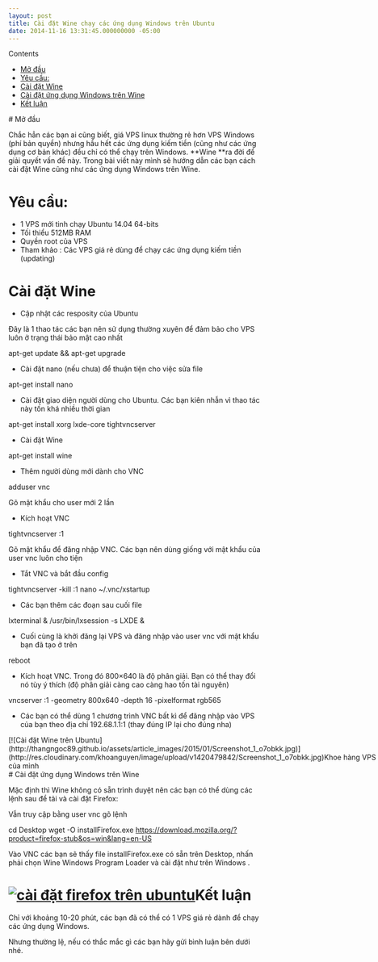 ```yaml
---
layout: post
title: Cài đặt Wine chạy các ứng dụng Windows trên Ubuntu
date: 2014-11-16 13:31:45.000000000 -05:00
---
```


<div class="toc_wrap_right toc_transparent no_bullets" id="toc_container">Contents

- [Mở đầu](#M_u)
- [Yêu cầu:](#Yu_cu)
- [Cài đặt Wine](#Ci_t_Wine)
- [Cài đặt ứng dụng Windows trên Wine](#Ci_t_ng_dng_Windows_trn_Wine)
- [Kết luận](#Kt_lun)

</div>
# <span id="M_u">Mở đầu</span>

Chắc hẳn các bạn ai cũng biết, giá VPS linux thường rẻ hơn VPS Windows (phí bản quyền) nhưng hầu hết các ứng dụng kiếm tiền (cũng như các ứng dụng cơ bản khác) đều chỉ có thể chạy trên Windows. **Wine **ra đời để giải quyết vấn đề này. Trong bài viết này mình sẽ hướng dẫn các bạn cách cài đặt Wine cũng như các ứng dụng Windows trên Wine.


# <span id="Yu_cu">Yêu cầu:</span>

- 1 VPS mới tinh chạy Ubuntu 14.04 64-bits
- Tối thiểu 512MB RAM
- Quyền root của VPS
- Tham khảo : Các VPS giá rẻ dùng để chạy các ứng dụng kiếm tiền (updating)


# <span id="Ci_t_Wine">Cài đặt Wine</span>

- Cập nhật các resposity của Ubuntu

Đây là 1 thao tác các bạn nên sử dụng thường xuyên để đảm bảo cho VPS luôn ở trạng thái bảo mật cao nhất

apt-get update && apt-get upgrade

- Cài đặt nano (nếu chưa) để thuận tiện cho việc sửa file

apt-get install nano

- Cài đặt giao diện người dùng cho Ubuntu. Các bạn kiên nhẫn vì thao tác này tốn khá nhiều thời gian

apt-get install xorg lxde-core tightvncserver

- Cài đặt Wine

apt-get install wine

- Thêm người dùng mới dành cho VNC

adduser vnc

Gõ mật khẩu cho user mới 2 lần

- Kích hoạt VNC

tightvncserver :1

Gõ mật khẩu để đăng nhập VNC. Các bạn nên dùng giống với mật khẩu của user vnc luôn cho tiện

- Tắt VNC và bắt đầu config

tightvncserver -kill :1 nano ~/.vnc/xstartup

- Các bạn thêm các đoạn sau cuối file

lxterminal & /usr/bin/lxsession -s LXDE &

- Cuối cùng là khởi đăng lại VPS và đăng nhập vào user vnc với mật khẩu bạn đã tạo ở trên

reboot

- Kích hoạt VNC. Trong đó 800×640 là độ phân giải. Bạn có thể thay đổi nó tùy ý thích (độ phân giải càng cao càng hao tốn tài nguyên)

vncserver :1 -geometry 800x640 -depth 16 -pixelformat rgb565

- Các bạn có thể dùng 1 chương trình VNC bất kì để đăng nhập vào VPS của bạn theo địa chỉ 192.68.1.1:1 (thay đúng IP lại cho đúng nha)

<div class="wp-caption aligncenter" id="attachment_59" style="width: 730px">[![Cài đặt Wine trên Ubuntu](http://thangngoc89.github.io/assets/article_images/2015/01/Screenshot_1_o7obkk.jpg)](http://res.cloudinary.com/khoanguyen/image/upload/v1420479842/Screenshot_1_o7obkk.jpg)Khoe hàng VPS của mình

</div>
# <span id="Ci_t_ng_dng_Windows_trn_Wine">Cài đặt ứng dụng Windows trên Wine</span>

Mặc định thì Wine không có sẵn trình duyệt nên các bạn có thể dùng các lệnh sau để tải và cài đặt Firefox:

Vẫn truy cập bằng user vnc gõ lệnh

cd Desktop wget -O installFirefox.exe https://download.mozilla.org/?product=firefox-stub&os=win&lang=en-US

Vào VNC các bạn sẽ thấy file installFirefox.exe có sẵn trên Desktop, nhấn phải chọn Wine Windows Program Loader và cài đặt như trên Windows .


# <span id="Kt_lun">[![cài đặt firefox trên ubuntu](http://thangngoc89.github.io/assets/article_images/2015/01/Screenshot_2_x7co9t.jpg)](http://res.cloudinary.com/khoanguyen/image/upload/v1420479839/Screenshot_2_x7co9t.jpg)Kết luận</span>

Chỉ với khoảng 10-20 phút, các bạn đã có thể có 1 VPS giá rẻ dành để chạy các ứng dụng Windows.

Nhưng thường lệ, nếu có thắc mắc gì các bạn hãy gửi bình luận bên dưới nhé.

 


